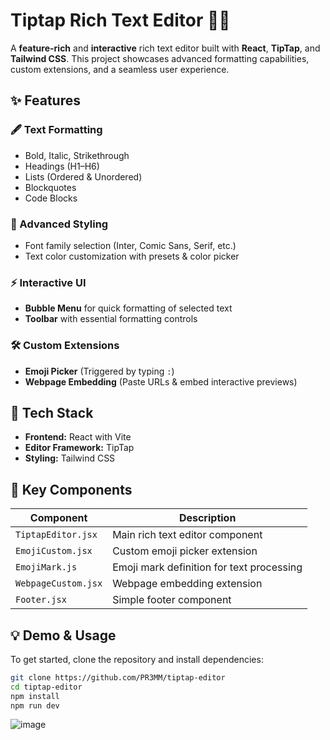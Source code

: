 # **Tiptap Rich Text Editor 📝🚀**  

A **feature-rich** and **interactive** rich text editor built with **React**, **TipTap**, and **Tailwind CSS**. This project showcases advanced formatting capabilities, custom extensions, and a seamless user experience.

## **✨ Features**  

### **🖋️ Text Formatting**  
- Bold, Italic, Strikethrough  
- Headings (H1–H6)  
- Lists (Ordered & Unordered)  
- Blockquotes  
- Code Blocks  

### **🎨 Advanced Styling**  
- Font family selection (Inter, Comic Sans, Serif, etc.)  
- Text color customization with presets & color picker  

### **⚡ Interactive UI**  
- **Bubble Menu** for quick formatting of selected text  
- **Toolbar** with essential formatting controls  

### **🛠️ Custom Extensions**  
- **Emoji Picker** (Triggered by typing `:`)  
- **Webpage Embedding** (Paste URLs & embed interactive previews)  

## **🚀 Tech Stack**  
- **Frontend:** React with Vite  
- **Editor Framework:** TipTap  
- **Styling:** Tailwind CSS  

## **📂 Key Components**  
| Component | Description |
|-----------|------------|
| `TiptapEditor.jsx` | Main rich text editor component |
| `EmojiCustom.jsx` | Custom emoji picker extension |
| `EmojiMark.js` | Emoji mark definition for text processing |
| `WebpageCustom.jsx` | Webpage embedding extension |
| `Footer.jsx` | Simple footer component |

## **💡 Demo & Usage**  
To get started, clone the repository and install dependencies:  
```bash
git clone https://github.com/PR3MM/tiptap-editor
cd tiptap-editor
npm install
npm run dev

```

![image](https://github.com/user-attachments/assets/67251fb4-779c-4fb4-a9fb-15a96c581d2b)
